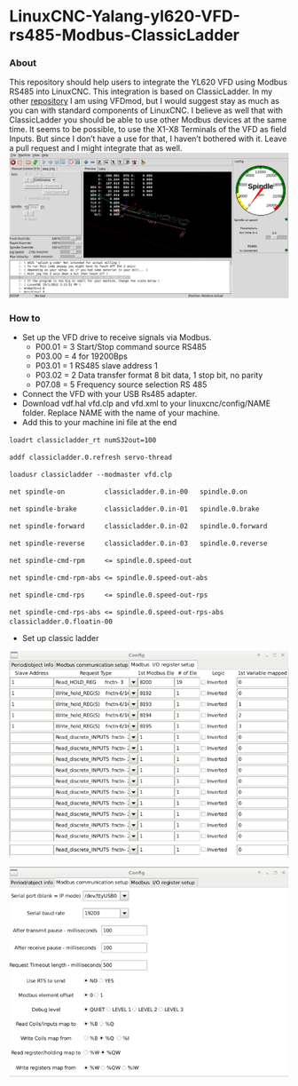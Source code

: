 # LinuxCNC-Yalang-yl620-VFD-rs485-Modbus-ClassicLadder

### About

This repository should help users to integrate the YL620 VFD using Modbus RS485 into LinuxCNC. This integration is based on ClassicLadder. In my other [repository](https://github.com/xsnoopy/LinuxCNC-Yalang-yl620-VFD-rs485-Modbus---VFDmod) I am using VFDmod, but I would suggest stay as much as you can with standard components of LinuxCNC. I believe as well that with ClassicLadder you should be able to use other Modbus devices at the same time. It seems to be possible, to use the X1-X8 Terminals of the VFD as field Inputs. But since I don’t have a use for that, I haven’t bothered with it. Leave a pull request and I might integrate that as well. 
![](axis.png)

### How to

- Set up the VFD drive to receive signals via Modbus. 
  - P00.01 = 3  Start/Stop command source RS485
  - P03.00 = 4  for 19200Bps
  - P03.01 = 1  RS485 slave address 1
  - P03.02 =  2  Data transfer format 8 bit data, 1 stop bit, no parity
  - P07.08 =  5  Frequency source selection RS 485
- Connect the VFD with your USB Rs485 adapter.
- Download vdf.hal vfd.clp and vfd.xml to your linuxcnc/config/NAME folder. Replace NAME with the name of your machine. 
- Add this to your machine ini file at the end

`loadrt classicladder_rt numS32out=100`

`addf classicladder.0.refresh servo-thread`

`loadusr classicladder --modmaster vfd.clp`

`net spindle-on          classicladder.0.in-00   spindle.0.on`

`net spindle-brake       classicladder.0.in-01   spindle.0.brake`

`net spindle-forward     classicladder.0.in-02   spindle.0.forward`

`net spindle-reverse     classicladder.0.in-03   spindle.0.reverse`

`net spindle-cmd-rpm     <= spindle.0.speed-out`

`net spindle-cmd-rpm-abs <= spindle.0.speed-out-abs`

`net spindle-cmd-rps     <= spindle.0.speed-out-rps`

`net spindle-cmd-rps-abs <= spindle.0.speed-out-rps-abs classicladder.0.floatin-00`
 
 - Set up classic ladder 
 
 ![](register.png) 
 
 ![](Config.png)


